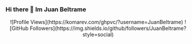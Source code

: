 ### Hi there 👋 Im Juan Beltrame
<p align="center">
![Profile Views](https://komarev.com/ghpvc/?username=JuanBeltrame)
![GitHub Followers](https://img.shields.io/github/followers/JuanBeltrame?style=social)
</p>



<!--
**JuanBeltrame/JuanBeltrame** is a ✨ _special_ ✨ repository because its `README.md` (this file) appears on your GitHub profile.

Here are some ideas to get you started:

- 🔭 I’m currently working on ...
- 🌱 I’m currently learning ...
- 👯 I’m looking to collaborate on ...
- 🤔 I’m looking for help with ...
- 💬 Ask me about ...
- 📫 How to reach me: ...
- 😄 Pronouns: ...
- ⚡ Fun fact: ...
-->
